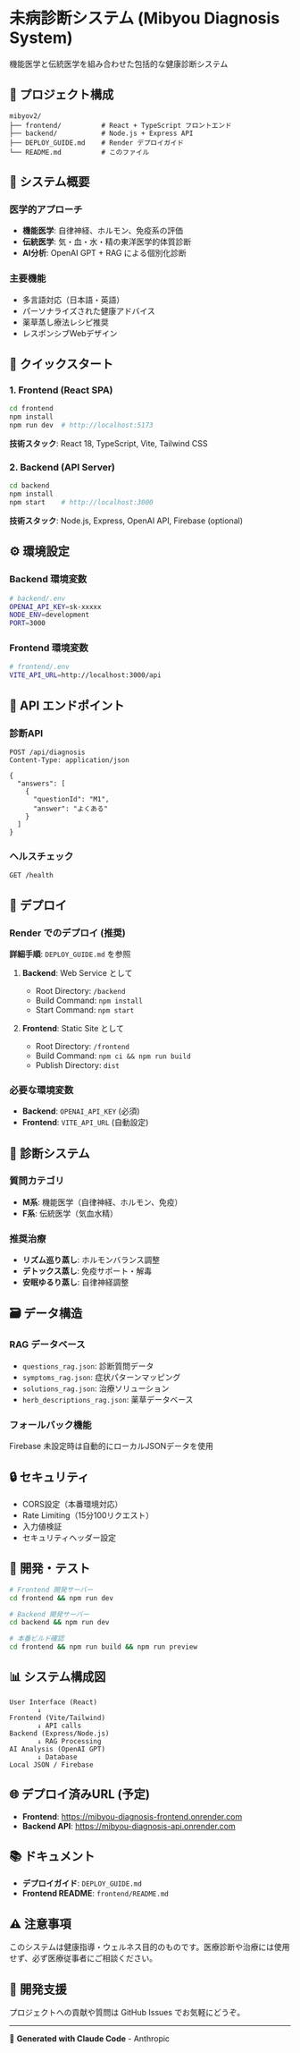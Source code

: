 # 未病診断システム (Mibyou Diagnosis System)

機能医学と伝統医学を組み合わせた包括的な健康診断システム

## 📁 プロジェクト構成

```
mibyov2/
├── frontend/          # React + TypeScript フロントエンド
├── backend/           # Node.js + Express API
├── DEPLOY_GUIDE.md    # Render デプロイガイド
└── README.md          # このファイル
```

## 🎯 システム概要

### 医学的アプローチ
- **機能医学**: 自律神経、ホルモン、免疫系の評価
- **伝統医学**: 気・血・水・精の東洋医学的体質診断
- **AI分析**: OpenAI GPT + RAG による個別化診断

### 主要機能
- 多言語対応（日本語・英語）
- パーソナライズされた健康アドバイス
- 薬草蒸し療法レシピ推奨
- レスポンシブWebデザイン

## 🚀 クイックスタート

### 1. Frontend (React SPA)

```bash
cd frontend
npm install
npm run dev  # http://localhost:5173
```

**技術スタック**: React 18, TypeScript, Vite, Tailwind CSS

### 2. Backend (API Server)

```bash
cd backend
npm install
npm start    # http://localhost:3000
```

**技術スタック**: Node.js, Express, OpenAI API, Firebase (optional)

## ⚙️ 環境設定

### Backend 環境変数
```bash
# backend/.env
OPENAI_API_KEY=sk-xxxxx
NODE_ENV=development
PORT=3000
```

### Frontend 環境変数
```bash
# frontend/.env
VITE_API_URL=http://localhost:3000/api
```

## 📡 API エンドポイント

### 診断API
```http
POST /api/diagnosis
Content-Type: application/json

{
  "answers": [
    {
      "questionId": "M1",
      "answer": "よくある"
    }
  ]
}
```

### ヘルスチェック
```http
GET /health
```

## 🚢 デプロイ

### Render でのデプロイ (推奨)

**詳細手順**: `DEPLOY_GUIDE.md` を参照

1. **Backend**: Web Service として
   - Root Directory: `/backend`
   - Build Command: `npm install`
   - Start Command: `npm start`

2. **Frontend**: Static Site として
   - Root Directory: `/frontend`
   - Build Command: `npm ci && npm run build`
   - Publish Directory: `dist`

### 必要な環境変数
- **Backend**: `OPENAI_API_KEY` (必須)
- **Frontend**: `VITE_API_URL` (自動設定)

## 🏥 診断システム

### 質問カテゴリ
- **M系**: 機能医学（自律神経、ホルモン、免疫）
- **F系**: 伝統医学（気血水精）

### 推奨治療
- **リズム巡り蒸し**: ホルモンバランス調整
- **デトックス蒸し**: 免疫サポート・解毒
- **安眠ゆるり蒸し**: 自律神経調整

## 🗃 データ構造

### RAG データベース
- `questions_rag.json`: 診断質問データ
- `symptoms_rag.json`: 症状パターンマッピング
- `solutions_rag.json`: 治療ソリューション
- `herb_descriptions_rag.json`: 薬草データベース

### フォールバック機能
Firebase 未設定時は自動的にローカルJSONデータを使用

## 🔒 セキュリティ

- CORS設定（本番環境対応）
- Rate Limiting（15分100リクエスト）
- 入力値検証
- セキュリティヘッダー設定

## 🧪 開発・テスト

```bash
# Frontend 開発サーバー
cd frontend && npm run dev

# Backend 開発サーバー
cd backend && npm run dev

# 本番ビルド確認
cd frontend && npm run build && npm run preview
```

## 📊 システム構成図

```
User Interface (React)
       ↓
Frontend (Vite/Tailwind)
       ↓ API calls
Backend (Express/Node.js)
       ↓ RAG Processing
AI Analysis (OpenAI GPT)
       ↓ Database
Local JSON / Firebase
```

## 🌐 デプロイ済みURL (予定)

- **Frontend**: https://mibyou-diagnosis-frontend.onrender.com
- **Backend API**: https://mibyou-diagnosis-api.onrender.com

## 📚 ドキュメント

- **デプロイガイド**: `DEPLOY_GUIDE.md`
- **Frontend README**: `frontend/README.md`

## ⚠️ 注意事項

このシステムは健康指導・ウェルネス目的のものです。医療診断や治療には使用せず、必ず医療従事者にご相談ください。

## 🤝 開発支援

プロジェクトへの貢献や質問は GitHub Issues でお気軽にどうぞ。

---

🤖 **Generated with Claude Code** - Anthropic